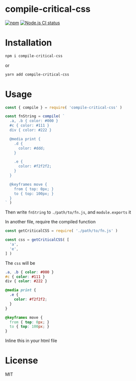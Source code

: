 # compile-critical-css

[![npm](https://img.shields.io/npm/v/compile-critical-css.svg)](https://www.npmjs.com/package/compile-critical-css) [![Node.js CI status](https://github.com/fengzilong/compile-critical-css/workflows/Node.js%20CI/badge.svg)](https://github.com/fengzilong/compile-critical-css/actions)

# Installation

```bash
npm i compile-critical-css
```

or

```bash
yarn add compile-critical-css
```

# Usage

```js
const { compile } = require( 'compile-critical-css' )

const fnString = compile( `
  .a, .b { color: #000 }
  #c { color: #111 }
  div { color: #222 }

  @media print {
    .d {
      color: #ddd;
    }

    .e {
      color: #f2f2f2;
    }
  }

  @keyframes move {
    from { top: 0px; }
    to { top: 100px; }
  }
` )
```

Then write `fnString` to `./path/to/fn.js`, and `module.exports` it

In another file, require the compiled function

```js
const getCriticalCSS = require( './path/to/fn.js' )

const css = getCriticalCSS( [
  'a',
  'e',
] )
```

The `css` will be

```css
.a, .b { color: #000 }
#c { color: #111 }
div { color: #222 }

@media print {
  .e {
    color: #f2f2f2;
  }
}

@keyframes move {
  from { top: 0px; }
  to { top: 100px; }
}
```

Inline this in your html file

# License

MIT
